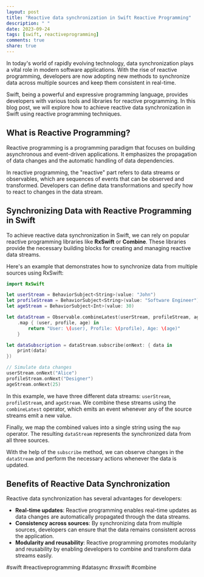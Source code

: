 ```yaml
---
layout: post
title: "Reactive data synchronization in Swift Reactive Programming"
description: " "
date: 2023-09-24
tags: [swift, reactiveprogramming]
comments: true
share: true
---
```


In today's world of rapidly evolving technology, data synchronization plays a vital role in modern software applications. With the rise of reactive programming, developers are now adopting new methods to synchronize data across multiple sources and keep them consistent in real-time.

Swift, being a powerful and expressive programming language, provides developers with various tools and libraries for reactive programming. In this blog post, we will explore how to achieve reactive data synchronization in Swift using reactive programming techniques.

## What is Reactive Programming?

Reactive programming is a programming paradigm that focuses on building asynchronous and event-driven applications. It emphasizes the propagation of data changes and the automatic handling of data dependencies.

In reactive programming, the "reactive" part refers to data streams or observables, which are sequences of events that can be observed and transformed. Developers can define data transformations and specify how to react to changes in the data stream.

## Synchronizing Data with Reactive Programming in Swift

To achieve reactive data synchronization in Swift, we can rely on popular reactive programming libraries like **RxSwift** or **Combine**. These libraries provide the necessary building blocks for creating and managing reactive data streams.

Here's an example that demonstrates how to synchronize data from multiple sources using RxSwift:

```swift
import RxSwift

let userStream = BehaviorSubject<String>(value: "John")
let profileStream = BehaviorSubject<String>(value: "Software Engineer")
let ageStream = BehaviorSubject<Int>(value: 30)

let dataStream = Observable.combineLatest(userStream, profileStream, ageStream)
    .map { (user, profile, age) in
        return "User: \(user), Profile: \(profile), Age: \(age)"
    }

let dataSubscription = dataStream.subscribe(onNext: { data in
    print(data)
})

// Simulate data changes
userStream.onNext("Alice")
profileStream.onNext("Designer")
ageStream.onNext(25)
```

In this example, we have three different data streams: `userStream`, `profileStream`, and `ageStream`. We combine these streams using the `combineLatest` operator, which emits an event whenever any of the source streams emit a new value.

Finally, we map the combined values into a single string using the `map` operator. The resulting `dataStream` represents the synchronized data from all three sources.

With the help of the `subscribe` method, we can observe changes in the `dataStream` and perform the necessary actions whenever the data is updated.

## Benefits of Reactive Data Synchronization

Reactive data synchronization has several advantages for developers:

- **Real-time updates**: Reactive programming enables real-time updates as data changes are automatically propagated through the data streams.
- **Consistency across sources**: By synchronizing data from multiple sources, developers can ensure that the data remains consistent across the application.
- **Modularity and reusability**: Reactive programming promotes modularity and reusability by enabling developers to combine and transform data streams easily.

#swift #reactiveprogramming #datasync #rxswift #combine